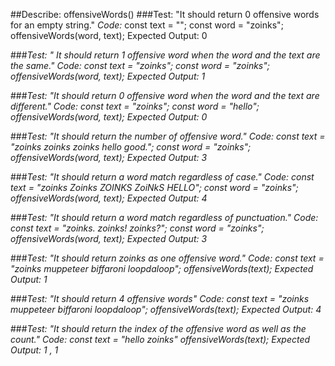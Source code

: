 ##Describe: offensiveWords()
###Test: "It should return 0 offensive words for an  empty string."
*Code:*
const text = "";
const word = "zoinks";
offensiveWords(word, text);
Expected Output: 0

###_Test: " It should return 1 offensive word when the word and the text are the same."_
*_Code:_* 
_const text = "zoinks";_
_const word = "zoinks";_
_offensiveWords(word, text);_
_Expected Output: 1_

###_Test: "It should return 0 offensive word when the word and the text are different."_
*_Code:_* 
_const text = "zoinks";_
_const word = "hello";_
_offensiveWords(word, text);_
_Expected Output: 0_

###_Test: "It should return the number of offensive word."_
*_Code:_*
_const text = "zoinks zoinks zoinks hello good.";_
_const word = "zoinks";_
_offensiveWords(word, text);_
_Expected Output: 3_

###_Test: "It should return a word match regardless of case."_
*_Code:_*
_const text = "zoinks Zoinks ZOINKS ZoiNkS HELLO";_
_const word = "zoinks";_
_offensiveWords(word, text);_
_Expected Output: 4_

###_Test: "It should return a word match regardless of punctuation."_
*_Code:_*
_const text = "zoinks. zoinks! zoinks?";_
_const word = "zoinks";_
_offensiveWords(word, text);_
_Expected Output: 3_

###_Test: "It should return zoinks as one offensive word."_
*_Code:_*
_const text = "zoinks muppeteer biffaroni loopdaloop";_
_offensiveWords(text);_
_Expected Output: 1_

###_Test: "It should return 4 offensive words"_
*Code:*
_const text = "zoinks muppeteer biffaroni loopdaloop";_
_offensiveWords(text);_
_Expected Output: 4_

###_Test: "It should return the index of the offensive word as well as the count."_
*Code:*
_const text = "hello zoinks"_
_offensiveWords(text);_
_Expected Output: 1 , 1_